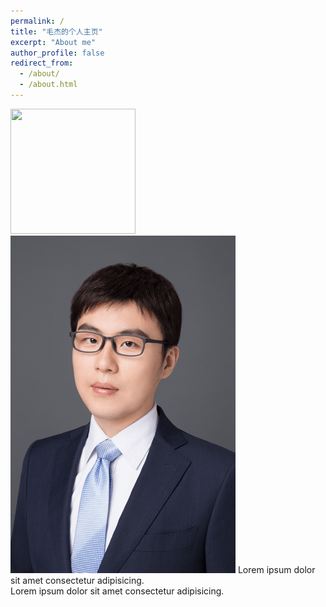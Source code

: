 ```yaml
---
permalink: /
title: "毛杰的个人主页"
excerpt: "About me"
author_profile: false
redirect_from: 
  - /about/
  - /about.html
---
```



<img src="/images/500x300.png" height="200" width="200" />

  <div class="wrap">
      <img src="/images/bio.png" height="540" width="360">
      <span>Lorem ipsum dolor sit amet consectetur adipisicing.<br>Lorem ipsum dolor sit amet consectetur adipisicing.</span>
  </div>